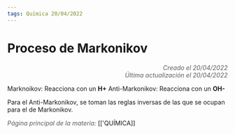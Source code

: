 ```yaml
---
tags: Química 20/04/2022
---
```


# Proceso de Markonikov
<div style="text-align: right; opacity: 0.7; font-style: italic;">Creado el 20/04/2022</div>
<div style="text-align: right; opacity: 0.7; font-style: italic;">Última actualización el 20/04/2022</div>

Marknoikov: Reacciona con un **H+**
Anti-Markonikov: Reacciona con un **OH-**

Para el Anti-Markonikov, se toman las reglas inversas de las que se ocupan para el de Markonikov.

<span style="opacity: 0.7; font-style: italic;">Página principal de la materia:</span> [['QUÍMICA]]